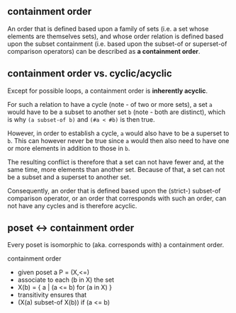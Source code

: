 
<!-- ======================================================================= -->
## containment order

An order that is defined based upon a family of sets (i.e. a set whose elements
are themselves sets), and whose order relation is defined based upon the subset
containment (i.e. based upon the subset-of or superset-of comparison operators)
can be described as **a containment order**.

<!-- ======================================================================= -->
## containment order vs. cyclic/acyclic

Except for possible loops, a containment order is **inherently acyclic**.

For such a relation to have a cycle (note - of two or more sets), a set `a`
would have to be a subset to another set `b` (note - both are distinct), which
is why `(a subset-of b)` and `(#a < #b)` is then true.

However, in order to establish a cycle, `a` would also have to be a superset
to `b`. This can however never be true since `a` would then also need to have
one or more elements in addition to those in `b`.

The resulting conflict is therefore that a set can not have fewer and, at the
same time, more elements than another set. Because of that, a set can not be
a subset and a superset to another set.

Consequently, an order that is defined based upon the (strict-) subset-of
comparison operator, or an order that corresponds with such an order, can
not have any cycles and is therefore acyclic.

<!-- ======================================================================= -->
## poset <-> containment order

Every poset is isomorphic to (aka. corresponds with) a containment order.

containment order
- given poset a P = (X,<=)
- associate to each (b in X) the set
- X(b) = { a | (a <= b) for (a in X) }
- transitivity ensures that
- (X(a) subset-of X(b)) if (a <= b)
